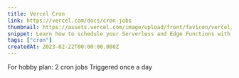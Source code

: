 ```yaml
---
title: Vercel Cron
link: https://vercel.com/docs/cron-jobs
thumbnail: https://assets.vercel.com/image/upload/front/favicon/vercel/180x180.png
snippet: Learn how to schedule your Serverless and Edge Functions with Cron Jobs.
tags: ["cron"]
createdAt: 2023-02-22T00:00:00.000Z
---
```

For hobby plan:
2 cron jobs
Triggered once a day